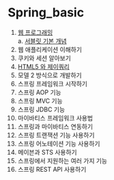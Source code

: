 # Spring_basic

1. [웹 프로그래밍](https://github.com/Wishoon/Spring_basic/blob/master/basic/%EC%9B%B9%20%ED%94%84%EB%A1%9C%EA%B7%B8%EB%9E%98%EB%B0%8D%20%EB%B0%8F%20%EC%9D%B4%ED%95%B4%ED%95%98%EA%B8%B0)
  <br>a. [서블릿 기본 개념](https://github.com/Wishoon/Spring_basic/blob/master/basic/%EC%84%9C%EB%B8%94%EB%A6%BF%20%EA%B0%84%EB%8B%A8%20%EA%B0%9C%EB%85%90)
2. 웹 애플리케이션 이해하기
3. 쿠키와 세션 알아보기
4. [HTML5 와 제이쿼리](https://github.com/Wishoon/Spring_basic/blob/master/basic/%EC%A0%9C%EC%9D%B4%EC%BF%BC%EB%A6%AC%20Ajax%20%EA%B8%B0%EB%8A%A5)
5. 모델 2 방식으로 개발하기
6. 스프링 프레임워크 시작하기
7. 스프링 AOP 기능
8. 스프링 MVC 기능
9. 스프링 JDBC 기능
10. 마이바티스 프레임워크 사용법
11. 스프링과 마이바티스 연동하기
12. 스프링 트랜잭션 기능 사용하기
13. 스프링 어노테이션 기능 사용하기
14. 메이븐과 STS 사용하기
15. 스프링에서 지원하는 여러 가지 기능
16. 스프링 REST API 사용하기
